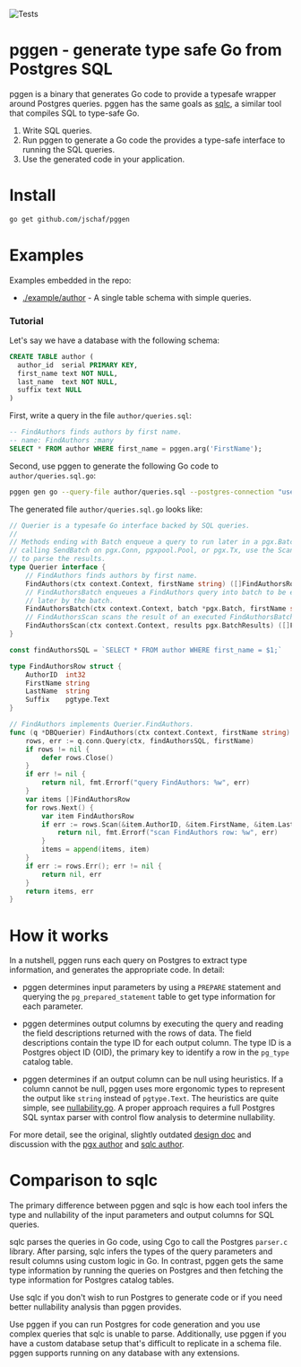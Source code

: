 ![Tests](https://github.com/jschaf/pggen/workflows/Tests/badge.svg)

# pggen - generate type safe Go from Postgres SQL

pggen is a binary that generates Go code to provide a typesafe wrapper around
Postgres queries. pggen has the same goals as [sqlc], a similar tool that 
compiles SQL to type-safe Go. 

1. Write SQL queries.
2. Run pggen to generate a Go code the provides a type-safe interface to running
   the SQL queries.
3. Use the generated code in your application.   

[sqlc]: https://github.com/kyleconroy/sqlc

# Install

```bash
go get github.com/jschaf/pggen
```

# Examples

Examples embedded in the repo:

- [./example/author] - A single table schema with simple queries.

[./example/author]: ./example/author

### Tutorial

Let's say we have a database with the following schema:

```sql
CREATE TABLE author (
  author_id  serial PRIMARY KEY,
  first_name text NOT NULL,
  last_name  text NOT NULL,
  suffix text NULL
)
```

First, write a query in the file `author/queries.sql`:

```sql
-- FindAuthors finds authors by first name.
-- name: FindAuthors :many
SELECT * FROM author WHERE first_name = pggen.arg('FirstName');
```

Second, use pggen to generate the following Go code to `author/queries.sql.go`:

```bash
pggen gen go --query-file author/queries.sql --postgres-connection "user=postgres port=5555 dbname=pggen"
```

The generated file `author/queries.sql.go` looks like:

```go
// Querier is a typesafe Go interface backed by SQL queries.
//
// Methods ending with Batch enqueue a query to run later in a pgx.Batch. After
// calling SendBatch on pgx.Conn, pgxpool.Pool, or pgx.Tx, use the Scan methods
// to parse the results.
type Querier interface {
	// FindAuthors finds authors by first name.
	FindAuthors(ctx context.Context, firstName string) ([]FindAuthorsRow, error)
	// FindAuthorsBatch enqueues a FindAuthors query into batch to be executed
	// later by the batch.
	FindAuthorsBatch(ctx context.Context, batch *pgx.Batch, firstName string)
	// FindAuthorsScan scans the result of an executed FindAuthorsBatch query.
	FindAuthorsScan(ctx context.Context, results pgx.BatchResults) ([]FindAuthorsRow, error)
}

const findAuthorsSQL = `SELECT * FROM author WHERE first_name = $1;`

type FindAuthorsRow struct {
	AuthorID  int32
	FirstName string
	LastName  string
	Suffix    pgtype.Text
}

// FindAuthors implements Querier.FindAuthors.
func (q *DBQuerier) FindAuthors(ctx context.Context, firstName string) ([]FindAuthorsRow, error) {
	rows, err := q.conn.Query(ctx, findAuthorsSQL, firstName)
	if rows != nil {
		defer rows.Close()
	}
	if err != nil {
		return nil, fmt.Errorf("query FindAuthors: %w", err)
	}
	var items []FindAuthorsRow
	for rows.Next() {
		var item FindAuthorsRow
		if err := rows.Scan(&item.AuthorID, &item.FirstName, &item.LastName, &item.Suffix); err != nil {
			return nil, fmt.Errorf("scan FindAuthors row: %w", err)
		}
		items = append(items, item)
	}
	if err := rows.Err(); err != nil {
		return nil, err
	}
	return items, err
}
```

# How it works

In a nutshell, pggen runs each query on Postgres to extract type information, 
and generates the appropriate code. In detail:

- pggen determines input parameters by using a `PREPARE` statement and querying
  the `pg_prepared_statement` table to get type information for each parameter.
  
- pggen determines output columns by executing the query and reading the field
  descriptions returned with the rows of data. The field descriptions contain
  the type ID for each output column. The type ID is a Postgres object ID
  (OID), the primary key to identify a row in the `pg_type` catalog table.

- pggen determines if an output column can be null using heuristics. If a column
  cannot be null, pggen uses more ergonomic types to represent the output like
  `string` instead of `pgtype.Text`. The heuristics are quite simple, see
  [nullability.go]. A proper approach requires a full Postgres SQL syntax parser
   with control flow analysis to determine nullability.
   
For more detail, see the original, slightly outdated [design doc] and discussion
with the [pgx author] and [sqlc author].

[nullability.go]: https://github.com/jschaf/pggen/blob/main/internal/pginfer/nullability.go
[design doc]: https://docs.google.com/document/d/1NvVKD6cyXvJLWUfqFYad76CWMDFoK9mzKuj1JawkL2A/edit#
[pgx author]: https://github.com/jackc/pgx/issues/915
[sqlc author]: https://github.com/kyleconroy/sqlc/issues/854

# Comparison to sqlc

The primary difference between pggen and sqlc is how each tool infers the type
and nullability of the input parameters and output columns for SQL queries.

sqlc parses the queries in Go code, using Cgo to call the Postgres `parser.c` 
library. After parsing, sqlc infers the types of the query parameters and result
columns using custom logic in Go. In contrast, pggen gets the same type 
information by running the queries on Postgres and then fetching the type 
information for Postgres catalog tables. 

Use sqlc if you don't wish to run Postgres to generate code or if you need
better nullability analysis than pggen provides.

Use pggen if you can run Postgres for code generation and you use complex 
queries that sqlc is unable to parse. Additionally, use pggen if you have a 
custom database setup that's difficult to replicate in a schema file. pggen
supports running on any database with any extensions.
